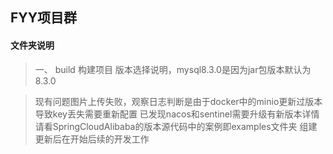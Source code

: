 ## FYY项目群

#### 文件夹说明

> 一、 build 构建项目
> 版本选择说明，mysql8.3.0是因为jar包版本默认为8.3.0

> 现有问题图片上传失败，观察日志判断是由于docker中的minio更新过版本导致key丢失需要重新配置
> 已发现nacos和sentinel需要升级有新版本详情请看SpringCloudAlibaba的版本源代码中的案例即examples文件夹
> 组建更新后在开始后续的开发工作